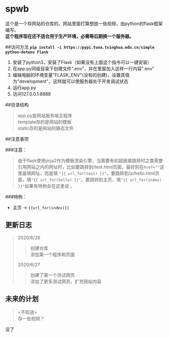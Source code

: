 # spwb  
这个是一个存网站的仓库的。网站里面打算想放一些视频，由python的flask框架编写。  
**这个程序现在还不适合用于生产环境，必需等后期换一个服务器。**  

##访问方法
 __```pip install -i https://pypi.tuna.tsinghua.edu.cn/simple python-dotenv Flask  ```__

1. 安装了python3，安装了Flask（如果没有上面这个指令可以一键安装）
2. 在app.py同级目录下创建文件".env"，并在里面加入这样一行内容".env"
3. 编辑电脑的环境变量"FLASK_ENV"(没有的创建)，设置其值为"development"，这样就可以使服务器处于开发调试状态
4. 运行app.py
5. 访问127.0.0.1:8888  

##目录结构  
> app.py是网站服务端主程序  
> template存的是网站的模板  
> static存的是网站的静态文件  

##注意事项  

###注意：
>由于flask使用jinja2作为模板渲染引擎，当需要有如超链接跳转时之类需要引用网站之内的网址时，比如要跳转到/test.html页面，最好别在`href=""`这里面填网址，而是填
`"{{ url_for(test) }}"`。要跳转到/p/hello.html页面，填`"{{ url_for(hello) }}"`。要跳转到主页，填`"{{ url_for(index) }}"`如果有特例会在这里说 。  

###特例：
+ 主页 -> `{{url_for(index)}}`

## 更新日志
> 2020/6/26 
>> 创建仓库  
>> 添加第一个程序和页面  
>
> 2020/6/27
>> 创建了第一个测试网页  
>> 添加了更多测试网页，扩充网站内容  
## 未来的计划
> <不知道>  
> 存一些视频？  
  
没了